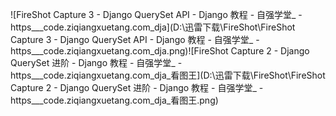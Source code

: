 ![FireShot Capture 3 - Django QuerySet API - Django 教程 - 自强学堂_ - https___code.ziqiangxuetang.com_dja](D:\迅雷下载\FireShot\FireShot Capture 3 - Django QuerySet API - Django 教程 - 自强学堂_ - https___code.ziqiangxuetang.com_dja.png)![FireShot Capture 2 - Django QuerySet 进阶 - Django 教程 - 自强学堂_ - https___code.ziqiangxuetang.com_dja_看图王](D:\迅雷下载\FireShot\FireShot Capture 2 - Django QuerySet 进阶 - Django 教程 - 自强学堂_ - https___code.ziqiangxuetang.com_dja_看图王.png)